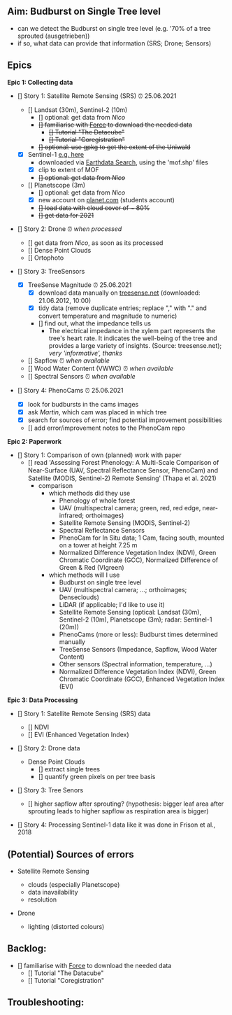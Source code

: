## Aim: Budburst on Single Tree level
- can we detect the Budburst on single tree level (e.g. '70% of a tree sprouted (ausgetrieben))
- if so, what data can provide that information (SRS; Drone; Sensors)

## Epics

**Epic 1: Collecting data**

- [] Story 1: Satellite Remote Sensing (SRS) :alarm_clock: 25.06.2021
  - [] Landsat (30m), Sentinel-2 (10m)
    - [] optional: get data from *Nico*
    - <del> [] familiarise with [Force](https://force-eo.readthedocs.io/en/latest/howto/index.html) to download the needed data </del>
      -  <del> [] Tutorial "The Datacube" </del>
      - <del> [] Tutorial "Coregistration" </del>
    - <del> [] optional: use gpkg to get the extent of the Uniwald </del>
  - [x] Sentinel-1 [e.g. here](https://scihub.copernicus.eu/)
    - downloaded via [Earthdata Search](https://search.earthdata.nasa.gov/search), using the 'mof.shp' files
    - [x] clip to extent of MOF
    - <del> [] optional: get data from *Nico* </del>
  - [] Planetscope (3m)
    - [] optional: get data from *Nico*
    - [x] new account on [planet.com](https://www.planet.com/) (students account)
    - <del> [] load data with cloud cover of ~ 80% </del>
    - <del> [] get data for 2021 </del>

- [] Story 2: Drone :alarm_clock: *when processed*
  - [] get data from *Nico*, as soon as its processed
  - [] Dense Point Clouds
  - [] Ortophoto

- [] Story 3: TreeSensors
  - [x] TreeSense Magnitude :alarm_clock: 25.06.2021
    - [x] download data manually on [treesense.net](https://login.treesense.net/home/) (downloaded: 21.06.2012, 10:00)
    - [x] tidy data (remove duplicate entries; replace "," with "." and convert temperature and magnitude to numeric)
    - [] find out, what the impedance tells us
        - The electrical impedance in the xylem part represents the tree's heart rate. It indicates the well-being of the tree and provides a large variety of insights. (Source: treesense.net); *very 'informative', thanks*
  - [] Sapflow :alarm_clock: *when available*
  - [] Wood Water Content (VWWC) :alarm_clock: *when available*
  - [] Spectral Sensors :alarm_clock: *when available*
 
- [] Story 4: PhenoCams :alarm_clock: 25.06.2021
  - [x] look for budbursts in the cams images
  - [x] ask *Martin*, which cam was placed in which tree
  - [x] search for sources of error; find potential improvement possibilities
  - [] add error/improvement notes to the PhenoCam repo

**Epic 2: Paperwork**
 
- [] Story 1: Comparison of own (planned) work with paper
  - [] read 'Assessing Forest Phenology: A Multi-Scale Comparison of Near-Surface (UAV, Spectral Reﬂectance Sensor, PhenoCam) and Satellite (MODIS, Sentinel-2) Remote Sensing' (Thapa et al. 2021)
      - comparison
          - which methods did they use
              - Phenology of whole forest
              - UAV (multispectral camera; green, red, red edge, near-infrared; orthoimages)
              - Satellite Remote Sensing (MODIS, Sentinel-2)
              - Spectral Reflectance Sensors
              - PhenoCam for In Situ data; 1 Cam, facing south, mounted on a tower at height 7.25 m
              - Normalized Difference Vegetation Index (NDVI), Green Chromatic Coordinate (GCC), Normalized Difference of Green & Red (VIgreen)
          - which methods will I use
              - Budburst on single tree level
              - UAV (multispectral camera; ...; orthoimages; Denseclouds)
              - LiDAR (if applicable; I'd like to use it)
              - Satellite Remote Sensing (optical: Landsat (30m), Sentinel-2 (10m), Planetscope (3m); radar: Sentinel-1 (20m))
              - PhenoCams (more or less): Budburst times determined manually
              - TreeSense Sensors (Impedance, Sapflow, Wood Water Content)
              - Other sensors (Spectral information, temperature, ...)
              - Normalized Difference Vegetation Index (NDVI), Green Chromatic Coordinate (GCC), Enhanced Vegetation Index (EVI)

**Epic 3: Data Processing**

- [] Story 1: Satellite Remote Sensing (SRS) data
  - [] NDVI
  - [] EVI (Enhanced Vegetation Index)

- [] Story 2: Drone data
  - Dense Point Clouds
    - [] extract single trees
    - [] quantify green pixels on per tree basis
  
- [] Story 3: Tree Senors
  - [] higher sapflow after sprouting? (hypothesis: bigger leaf area after sprouting leads to higher sapflow as respiration area is bigger)
  
- [] Story 4: Processing Sentinel-1 data like it was done in Frison et al., 2018
 
## (Potential) Sources of errors

- Satellite Remote Sensing
  - clouds (especially Planetscope)
  - data inavailability
  - resolution
 
- Drone
  - lighting (distorted colours)

## Backlog:

- [] familiarise with [Force](https://force-eo.readthedocs.io/en/latest/howto/index.html) to download the needed data </del>
    - [] Tutorial "The Datacube" </del>
    - [] Tutorial "Coregistration"

## Troubleshooting:
